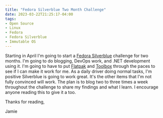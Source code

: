```yaml
---
title: "Fedora Silverblue Two Month Challenge"
date: 2023-03-22T21:25:17-04:00
tags:
- Open Source
- Linux
- Fedora
- Fedora Silverblue
- Immutable OS
---
```


Starting in April I'm going to start a [Fedora Silverblue](https://silverblue.fedoraproject.org/) challenge for two months. I'm going to do blogging, DevOps work, and .NET development using it. I'm going to have to put [Flatpak](https://flatpak.org/) and [Toolbox](https://docs.fedoraproject.org/en-US/fedora-silverblue/toolbox/) through the paces to see if I can make it work for me. As a daily driver doing normal tasks, I'm positive Silverblue is going to work great. It's the other items that I'm not fully convinced will work. The plan is to blog two to three times a week throughout the challenge to share my findings and what I learn. I encourage anyone reading this to give it a too.

Thanks for reading,

Jamie
